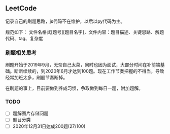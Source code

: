## LeetCode

记录自己的刷题思路，js代码不在维护，以后以py代码为主。

规范如下：
文件名格式[题号][题目名字]，文件内容：题目描述、关键思路、解题代码、tag、复杂度

### 刷题相关思考

刷题开始于2019年9月，无奈自己太菜，同时也因为面试，大部分时间在补前端基础。断断续续的，到2020年6月才达到100题。现在工作节奏把握的不得当，导致经常加班太多，刷题节奏断掉。

在刷题的事上，目前要做到养成习惯，争取做到每日一题，附加题解。

### TODO

- [ ] 题解图片存储问题
- [ ] 题目分类
- [ ] 2020年12月31日达成200题(27/100)

